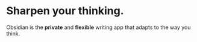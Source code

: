 # Sharpen your thinking.
Obsidian is the **private** and **flexible** writing app that adapts to the way you think.